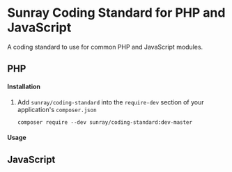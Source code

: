 # Sunray Coding Standard for PHP and JavaScript

A coding standard to use for common PHP and JavaScript modules.

## PHP

#### Installation
1. Add `sunray/coding-standard` into the `require-dev` section of your application's `composer.json`
 
   ```
   composer require --dev sunray/coding-standard:dev-master
   ```
   
#### Usage


## JavaScript